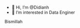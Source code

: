 - 👋 Hi, I’m @Didianh
- 👀 I’m interested in Data Enginer

Bismillah

<!---
Didianh/Didianh is a ✨ special ✨ repository because its `README.md` (this file) appears on your GitHub profile.
You can click the Preview link to take a look at your changes.
--->
